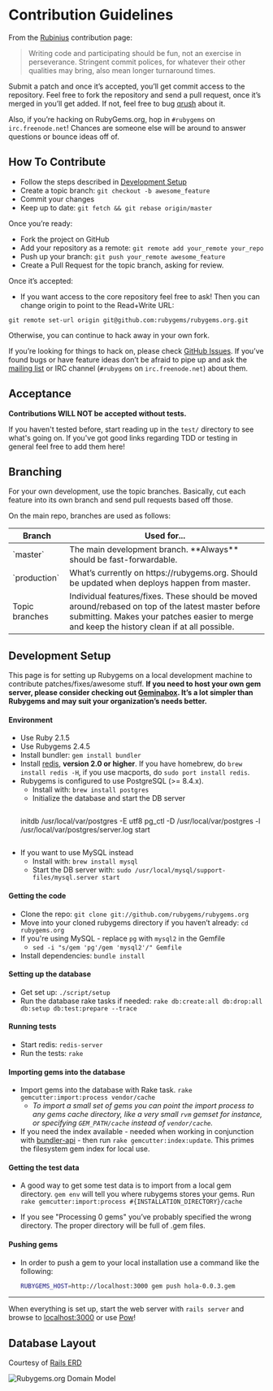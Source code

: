 Contribution Guidelines
=======================

From the [Rubinius](http://rubini.us/) contribution page:

> Writing code and participating should be fun, not an exercise in
> perseverance. Stringent commit polices, for whatever their other
> qualities may bring, also mean longer turnaround times.

Submit a patch and once it’s accepted, you’ll get commit access to the
repository. Feel free to fork the repository and send a pull request,
once it’s merged in you’ll get added. If not, feel free to bug
[qrush](http://github.com/qrush) about it.

Also, if you’re hacking on RubyGems.org, hop in `#rubygems` on
`irc.freenode.net`! Chances are someone else will be around to answer
questions or bounce ideas off of.

How To Contribute
-----------------

* Follow the steps described in [Development Setup](#development-setup)
* Create a topic branch: `git checkout -b awesome_feature`
* Commit your changes
* Keep up to date: `git fetch && git rebase origin/master`

Once you’re ready:

* Fork the project on GitHub
* Add your repository as a remote: `git remote add your_remote your_repo`
* Push up your branch: `git push your_remote awesome_feature`
* Create a Pull Request for the topic branch, asking for review.

Once it’s accepted:

* If you want access to the core repository feel free to ask! Then you
can change origin to point to the Read+Write URL:

```
git remote set-url origin git@github.com:rubygems/rubygems.org.git
```

Otherwise, you can continue to hack away in your own fork.

If you’re looking for things to hack on, please check
[GitHub Issues](http://github.com/rubygems/rubygems.org/issues). If you’ve
found bugs or have feature ideas don’t be afraid to pipe up and ask the
[mailing list](http://groups.google.com/group/rubygems-org) or IRC channel
(`#rubygems` on `irc.freenode.net`) about them.

Acceptance
----------

**Contributions WILL NOT be accepted without tests.**

If you haven't tested before, start reading up in the `test/` directory to see
what's going on. If you've got good links regarding TDD or testing in general
feel free to add them here!

Branching
---------

For your own development, use the topic branches. Basically, cut each
feature into its own branch and send pull requests based off those.

On the main repo, branches are used as follows:

<table>
    <thead>
        <tr>
            <th>Branch</th>
            <th>Used for...</th>
        </tr>
    </thead>
    <tbody>
        <tr>
            <td>`master`</td>
            <td>The main development branch. **Always** should be fast-forwardable.</td>
        </tr>
        <tr>
            <td>`production`</td>
            <td>
                What’s currently on https://rubygems.org. Should be updated
                when deploys happen from master.
            </td>
        </tr>
        <tr>
            <td>Topic branches</td>
            <td>
                Individual features/fixes. These should be moved around/rebased
                on top of the latest master before submitting. Makes your
                patches easier to merge and keep the history clean if at all
                possible.
            </td>
        </tr>
    </tbody>
</table>


Development Setup
-----------------

This page is for setting up Rubygems on a local development machine to
contribute patches/fixes/awesome stuff. **If you need to host your own
gem server, please consider checking out
[Geminabox](http://github.com/geminabox/geminabox). It’s a lot simpler
than Rubygems and may suit your organization’s needs better.**

#### Environment

* Use Ruby 2.1.5
* Use Rubygems 2.4.5
* Install bundler: `gem install bundler`
* Install [redis](http://github.com/antirez/redis),
    **version 2.0 or higher**. If you have homebrew,
    do `brew install redis -H`, if you use macports,
    do `sudo port install redis`.
* Rubygems is configured to use PostgreSQL (>= 8.4.x).
  * Install with: `brew install postgres`
  * Initialize the database and start the DB server
    ```shell
   initdb /usr/local/var/postgres -E utf8
   pg_ctl -D /usr/local/var/postgres -l /usr/local/var/postgres/server.log start
   ```
* If you want to use MySQL instead
  * Install with: `brew install mysql`
  * Start the DB server with: `sudo /usr/local/mysql/support-files/mysql.server start`

#### Getting the code

* Clone the repo: `git clone git://github.com/rubygems/rubygems.org`
* Move into your cloned rubygems directory if you haven’t already:
    `cd rubygems.org`
* If you're using MySQL - replace `pg` with `mysql2` in the Gemfile
  * `sed -i "s/gem 'pg'/gem 'mysql2'/" Gemfile`
* Install dependencies:
    `bundle install`

#### Setting up the database

* Get set up: `./script/setup`
* Run the database rake tasks if needed:
    `rake db:create:all db:drop:all db:setup db:test:prepare --trace`

#### Running tests

* Start redis: `redis-server`
* Run the tests: `rake`

#### Importing gems into the database

* Import gems into the database with Rake task.
    `rake gemcutter:import:process vendor/cache`
    * _To import a small set of gems you can point the import process to any
        gems cache directory, like a very small `rvm` gemset for instance, or
	specifying `GEM_PATH/cache` instead of `vendor/cache`._
* If you need the index available - needed when working in conjunction
    with [bundler-api](http://github.com/rubygems/bundler-api) - then run
    `rake gemcutter:index:update`. This primes the filesystem gem index for
    local use.

#### Getting the test data

* A good way to get some test data is to import from a local gem directory.
`gem env` will tell you where rubygems stores your gems. Run
`rake gemcutter:import:process #{INSTALLATION_DIRECTORY}/cache`

* If you see "Processing 0 gems" you’ve probably specified the wrong
directory. The proper directory will be full of .gem files.

#### Pushing gems

* In order to push a gem to your local installation use a command like
    the following:

    ``` bash
    RUBYGEMS_HOST=http://localhost:3000 gem push hola-0.0.3.gem
    ```
---

When everything is set up, start the web server with `rails server` and browse to
[localhost:3000](http://localhost:3000) or use [Pow](http://pow.cx)!


Database Layout
---------------

Courtesy of [Rails ERD](http://voormedia.github.io/rails-erd/)

![Rubygems.org Domain Model](https://cdn.rawgit.com/rubygems/rubygems.org/master/doc/erd.svg)
